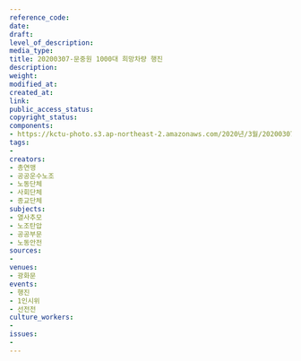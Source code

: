 ```yaml
---
reference_code: 
date: 
draft: 
level_of_description: 
media_type: 
title: 20200307-문중원 1000대 희망차량 행진
description: 
weight: 
modified_at: 
created_at: 
link: 
public_access_status: 
copyright_status: 
components:
- https://kctu-photo.s3.ap-northeast-2.amazonaws.com/2020년/3월/20200307-1000대+희망차량+행진/_CTU2966.jpg
tags:
- 
creators:
- 총연맹
- 공공운수노조
- 노동단체
- 사회단체
- 종교단체
subjects:
- 열사추모
- 노조탄압
- 공공부문
- 노동안전
sources:
- 
venues:
- 광화문
events:
- 행진
- 1인시위
- 선전전
culture_workers:
- 
issues:
- 
---
```

